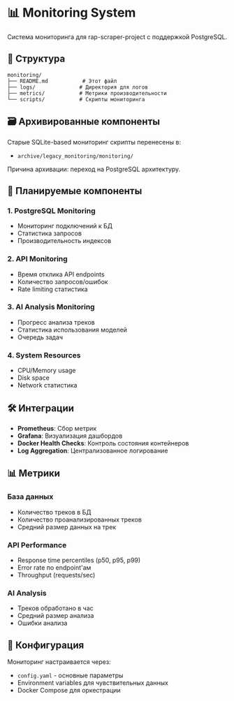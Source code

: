 # 📊 Monitoring System

Система мониторинга для rap-scraper-project с поддержкой PostgreSQL.

## 📁 Структура

```
monitoring/
├── README.md           # Этот файл  
├── logs/              # Директория для логов
├── metrics/           # Метрики производительности
└── scripts/           # Скрипты мониторинга
```

## 🗃️ Архивированные компоненты

Старые SQLite-based мониторинг скрипты перенесены в:
- `archive/legacy_monitoring/monitoring/`

Причина архивации: переход на PostgreSQL архитектуру.

## 🚀 Планируемые компоненты

### 1. PostgreSQL Monitoring
- Мониторинг подключений к БД
- Статистика запросов
- Производительность индексов

### 2. API Monitoring  
- Время отклика API endpoints
- Количество запросов/ошибок
- Rate limiting статистика

### 3. AI Analysis Monitoring
- Прогресс анализа треков
- Статистика использования моделей
- Очередь задач

### 4. System Resources
- CPU/Memory usage
- Disk space
- Network статистика

## 🛠️ Интеграции

- **Prometheus**: Сбор метрик
- **Grafana**: Визуализация дашбордов  
- **Docker Health Checks**: Контроль состояния контейнеров
- **Log Aggregation**: Централизованное логирование

## 📊 Метрики

### База данных
- Количество треков в БД
- Количество проанализированных треков
- Средний размер данных на трек

### API Performance
- Response time percentiles (p50, p95, p99)
- Error rate по endpoint'ам
- Throughput (requests/sec)

### AI Analysis
- Треков обработано в час
- Средний размер анализа
- Ошибки анализа

## 🔧 Конфигурация

Мониторинг настраивается через:
- `config.yaml` - основные параметры
- Environment variables для чувствительных данных
- Docker Compose для оркестрации
